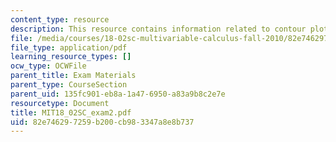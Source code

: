```yaml
---
content_type: resource
description: This resource contains information related to contour plot.
file: /media/courses/18-02sc-multivariable-calculus-fall-2010/82e746297259b200cb983347a8e8b737_MIT18_02SC_exam2.pdf
file_type: application/pdf
learning_resource_types: []
ocw_type: OCWFile
parent_title: Exam Materials
parent_type: CourseSection
parent_uid: 135fc901-eb8a-1a47-6950-a83a9b8c2e7e
resourcetype: Document
title: MIT18_02SC_exam2.pdf
uid: 82e74629-7259-b200-cb98-3347a8e8b737
---
```

